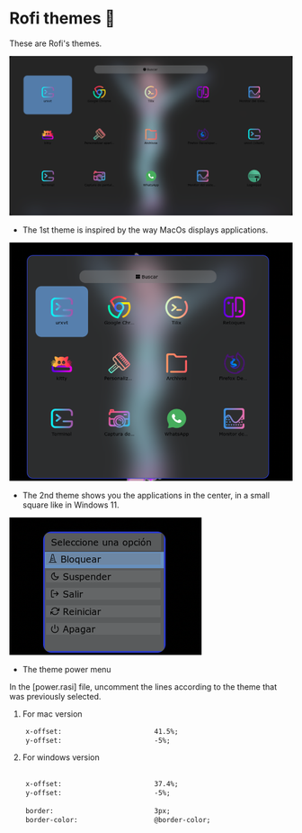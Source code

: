 
# Rofi themes 🤖

These are Rofi's themes.

![App Screenshot](https://github.com/shapzo/Dotfiles_BSPwm/blob/main/Rofi-themes/Screenshots/Rorfi-theme%20(1).png?raw=true)
- The 1st theme is inspired by the way MacOs displays applications.

![App Screenshot](https://github.com/shapzo/Dotfiles_BSPwm/blob/main/Rofi-themes/Screenshots/Rorfi-theme%20(2).png?raw=true)
- The 2nd theme shows you the applications in the center, in a small square like in Windows 11.

![App Screenshot](https://github.com/shapzo/Dotfiles_BSPwm/blob/main/Rofi-themes/Screenshots/Rorfi-theme%20(3).png?raw=true)
- The theme power menu

In the [power.rasi] file, uncomment the lines according to the theme that was previously selected.

1. For mac version
```http
    x-offset:                       41.5%;
    y-offset:                       -5%;
```

2. For windows version
```http
    
    x-offset:                       37.4%;
    y-offset:                       -5%;
    
    border:                         3px;
    border-color:                   @border-color;
``` 